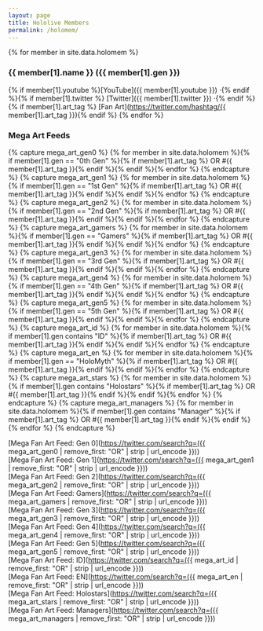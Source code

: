 ```yaml
---
layout: page
title: Hololive Members
permalink: /holomem/
---
```


{% for member in site.data.holomem %}
### {{ member[1].name }} ({{ member[1].gen }})
{% if member[1].youtube %}[YouTube]({{ member[1].youtube }}) &middot;{% endif %}{% if member[1].twitter %} [Twitter]({{ member[1].twitter }}) &middot;{% endif %}{% if member[1].art_tag %} [Fan Art](https://twitter.com/hashtag/{{ member[1].art_tag }}){% endif %}
{% endfor %}

### Mega Art Feeds
{% capture mega_art_gen0 %}
{% for member in site.data.holomem %}{% if member[1].gen == "0th Gen" %}{% if member[1].art_tag %} OR #{{ member[1].art_tag }}{% endif %}{% endif %}{% endfor %}
{% endcapture %}
{% capture mega_art_gen1 %}
{% for member in site.data.holomem %}{% if member[1].gen == "1st Gen" %}{% if member[1].art_tag %} OR #{{ member[1].art_tag }}{% endif %}{% endif %}{% endfor %}
{% endcapture %}
{% capture mega_art_gen2 %}
{% for member in site.data.holomem %}{% if member[1].gen == "2nd Gen" %}{% if member[1].art_tag %} OR #{{ member[1].art_tag }}{% endif %}{% endif %}{% endfor %}
{% endcapture %}
{% capture mega_art_gamers %}
{% for member in site.data.holomem %}{% if member[1].gen == "Gamers" %}{% if member[1].art_tag %} OR #{{ member[1].art_tag }}{% endif %}{% endif %}{% endfor %}
{% endcapture %}
{% capture mega_art_gen3 %}
{% for member in site.data.holomem %}{% if member[1].gen == "3rd Gen" %}{% if member[1].art_tag %} OR #{{ member[1].art_tag }}{% endif %}{% endif %}{% endfor %}
{% endcapture %}
{% capture mega_art_gen4 %}
{% for member in site.data.holomem %}{% if member[1].gen == "4th Gen" %}{% if member[1].art_tag %} OR #{{ member[1].art_tag }}{% endif %}{% endif %}{% endfor %}
{% endcapture %}
{% capture mega_art_gen5 %}
{% for member in site.data.holomem %}{% if member[1].gen == "5th Gen" %}{% if member[1].art_tag %} OR #{{ member[1].art_tag }}{% endif %}{% endif %}{% endfor %}
{% endcapture %}
{% capture mega_art_id %}
{% for member in site.data.holomem %}{% if member[1].gen contains "ID" %}{% if member[1].art_tag %} OR #{{ member[1].art_tag }}{% endif %}{% endif %}{% endfor %}
{% endcapture %}
{% capture mega_art_en %}
{% for member in site.data.holomem %}{% if member[1].gen == "HoloMyth" %}{% if member[1].art_tag %} OR #{{ member[1].art_tag }}{% endif %}{% endif %}{% endfor %}
{% endcapture %}
{% capture mega_art_stars %}
{% for member in site.data.holomem %}{% if member[1].gen contains "Holostars" %}{% if member[1].art_tag %} OR #{{ member[1].art_tag }}{% endif %}{% endif %}{% endfor %}
{% endcapture %}
{% capture mega_art_managers %}
{% for member in site.data.holomem %}{% if member[1].gen contains "Manager" %}{% if member[1].art_tag %} OR #{{ member[1].art_tag }}{% endif %}{% endif %}{% endfor %}
{% endcapture %}

[Mega Fan Art Feed: Gen 0](https://twitter.com/search?q=({{ mega_art_gen0 | remove_first: "OR" | strip | url_encode }}))  
[Mega Fan Art Feed: Gen 1](https://twitter.com/search?q=({{ mega_art_gen1 | remove_first: "OR" | strip | url_encode }}))  
[Mega Fan Art Feed: Gen 2](https://twitter.com/search?q=({{ mega_art_gen2 | remove_first: "OR" | strip | url_encode }}))  
[Mega Fan Art Feed: Gamers](https://twitter.com/search?q=({{ mega_art_gamers | remove_first: "OR" | strip | url_encode }}))  
[Mega Fan Art Feed: Gen 3](https://twitter.com/search?q=({{ mega_art_gen3 | remove_first: "OR" | strip | url_encode }}))  
[Mega Fan Art Feed: Gen 4](https://twitter.com/search?q=({{ mega_art_gen4 | remove_first: "OR" | strip | url_encode }}))  
[Mega Fan Art Feed: Gen 5](https://twitter.com/search?q=({{ mega_art_gen5 | remove_first: "OR" | strip | url_encode }}))  
[Mega Fan Art Feed: ID](https://twitter.com/search?q=({{ mega_art_id | remove_first: "OR" | strip | url_encode }}))  
[Mega Fan Art Feed: EN](https://twitter.com/search?q=({{ mega_art_en | remove_first: "OR" | strip | url_encode }}))  
[Mega Fan Art Feed: Holostars](https://twitter.com/search?q=({{ mega_art_stars | remove_first: "OR" | strip | url_encode }}))  
[Mega Fan Art Feed: Managers](https://twitter.com/search?q=({{ mega_art_managers | remove_first: "OR" | strip | url_encode }}))